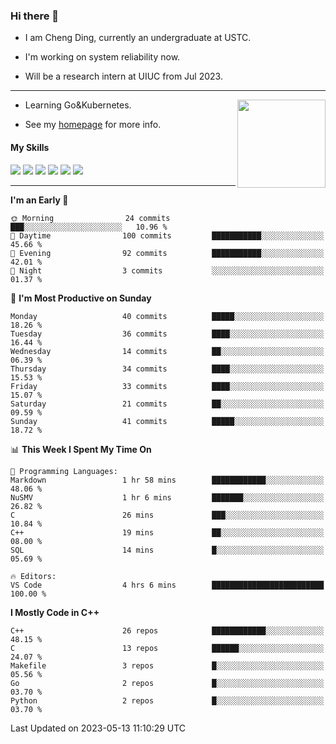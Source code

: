 ### Hi there 👋

* I am Cheng Ding, currently an undergraduate at USTC.
  
* I'm working on system reliability now.

* Will be a research intern at UIUC from Jul 2023.

---

<img align="right" height="141" src="https://github-readme-stats.vercel.app/api?username=IrisesD&theme=tokyonight&show_icons=true&count_private=true">

-  Learning Go&Kubernetes.

-  See my [homepage](https://irisesd.github.io) for more info.

#### My Skills

![](https://img.shields.io/badge/C++-65318e?logo=cplusplus&logoColor=fff)
![](https://img.shields.io/badge/Python-3e74a2?logo=python&logoColor=fff)
![](https://img.shields.io/badge/C-5654a2?logo=c&logoColor=fff)
![](https://img.shields.io/badge/Go-00aaff?logo=go&logoColor=fff)
![](https://img.shields.io/badge/Docker-0088ff?logo=docker&logoColor=fff)
![](https://img.shields.io/badge/Kubernetes-0066FF?logo=kubernetes&logoColor=fff)

---
<!--START_SECTION:waka-->
**I'm an Early 🐤** 

```text
🌞 Morning                24 commits          ███░░░░░░░░░░░░░░░░░░░░░░   10.96 % 
🌆 Daytime                100 commits         ███████████░░░░░░░░░░░░░░   45.66 % 
🌃 Evening                92 commits          ███████████░░░░░░░░░░░░░░   42.01 % 
🌙 Night                  3 commits           ░░░░░░░░░░░░░░░░░░░░░░░░░   01.37 % 
```
📅 **I'm Most Productive on Sunday** 

```text
Monday                   40 commits          █████░░░░░░░░░░░░░░░░░░░░   18.26 % 
Tuesday                  36 commits          ████░░░░░░░░░░░░░░░░░░░░░   16.44 % 
Wednesday                14 commits          ██░░░░░░░░░░░░░░░░░░░░░░░   06.39 % 
Thursday                 34 commits          ████░░░░░░░░░░░░░░░░░░░░░   15.53 % 
Friday                   33 commits          ████░░░░░░░░░░░░░░░░░░░░░   15.07 % 
Saturday                 21 commits          ██░░░░░░░░░░░░░░░░░░░░░░░   09.59 % 
Sunday                   41 commits          █████░░░░░░░░░░░░░░░░░░░░   18.72 % 
```


📊 **This Week I Spent My Time On** 

```text
💬 Programming Languages: 
Markdown                 1 hr 58 mins        ████████████░░░░░░░░░░░░░   48.06 % 
NuSMV                    1 hr 6 mins         ███████░░░░░░░░░░░░░░░░░░   26.82 % 
C                        26 mins             ███░░░░░░░░░░░░░░░░░░░░░░   10.84 % 
C++                      19 mins             ██░░░░░░░░░░░░░░░░░░░░░░░   08.00 % 
SQL                      14 mins             █░░░░░░░░░░░░░░░░░░░░░░░░   05.69 % 

🔥 Editors: 
VS Code                  4 hrs 6 mins        █████████████████████████   100.00 % 
```

**I Mostly Code in C++** 

```text
C++                      26 repos            ████████████░░░░░░░░░░░░░   48.15 % 
C                        13 repos            ██████░░░░░░░░░░░░░░░░░░░   24.07 % 
Makefile                 3 repos             █░░░░░░░░░░░░░░░░░░░░░░░░   05.56 % 
Go                       2 repos             █░░░░░░░░░░░░░░░░░░░░░░░░   03.70 % 
Python                   2 repos             █░░░░░░░░░░░░░░░░░░░░░░░░   03.70 % 
```




 Last Updated on 2023-05-13 11:10:29 UTC
<!--END_SECTION:waka-->